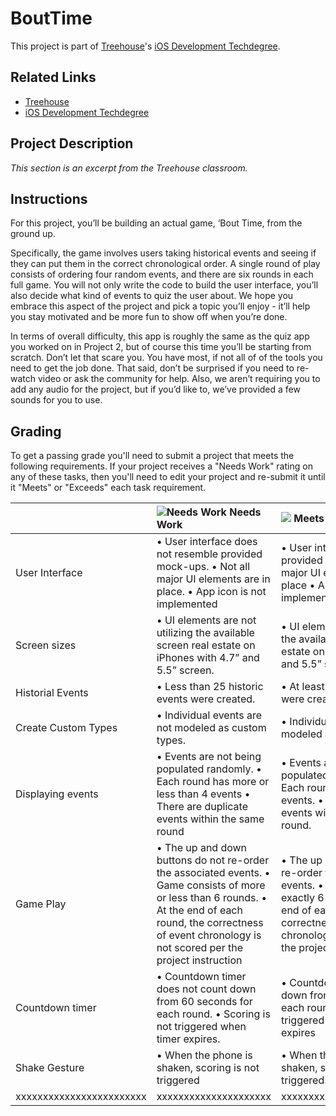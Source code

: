 # BoutTime

This project is part of [Treehouse](https://teamtreehouse.com)'s [iOS Development Techdegree](https://teamtreehouse.com/techdegree/ios-development).

## Related Links
- [Treehouse](https://teamtreehouse.com)
- [iOS Development Techdegree](https://teamtreehouse.com/techdegree/ios-development)

## Project Description
_This section is an excerpt from the Treehouse classroom._

## Instructions
For this project, you’ll be building an actual game, ‘Bout Time, from the ground up.

Specifically, the game involves users taking historical events and seeing if they can put them in the correct chronological order. A single round of play consists of ordering four random events, and there are six rounds in each full game. You will not only write the code to build the user interface, you’ll also decide what kind of events to quiz the user about. We hope you embrace this aspect of the project and pick a topic you’ll enjoy - it’ll help you stay motivated and be more fun to show off when you’re done.

In terms of overall difficulty, this app is roughly the same as the quiz app you worked on in Project 2, but of course this time you’ll be starting from scratch. Don’t let that scare you. You have most, if not all of of the tools you need to get the job done. That said, don’t be surprised if you need to re-watch video or ask the community for help. Also, we aren’t requiring you to add any audio for the project, but if you’d like to, we’ve provided a few sounds for you to use.


## Grading

To get a passing grade you'll need to submit a project that meets the following requirements. If your project receives a "Needs Work" rating on any of these tasks, then you'll need to edit your project and re-submit it until it "Meets" or "Exceeds" each task requirement.

|  | ![Needs Work](https://dl.dropboxusercontent.com/s/cb6uuus1f2qhk3l/Treehouse-iOS-Techdegree_Needs-Work.png) Needs Work | ![](https://dl.dropboxusercontent.com/s/e7qhh6cwxuqu2ak/Treehouse-iOS-Techdegree_Meets-Expectations.png) Meets Expectations | ![](https://dl.dropboxusercontent.com/s/bjzkqdnvdv5dzl7/Treehouse-iOS-Techdegree_Exceeds-Expectations.png) Exceeds Expectations |
| :--- | :--- | :--- | :--- |
| User Interface |  • User interface does not resemble provided mock-ups. • Not all major UI elements are in place. • App icon is not implemented   | • User interface resembles provided mock-ups • All major UI elements are in place • App icon is implemented | N/A |
| Screen sizes | • UI elements are not utilizing the available screen real estate on iPhones with 4.7” and 5.5” screen. | • UI elements are utilizing the available screen real estate on iPhones with 4.7” and 5.5” screen. | N/A |
| Historial Events | • Less than 25 historic events were created. | • At least 25 historic events were created play. | N/A |
| Create Custom Types | • Individual events are not modeled as custom types. | • Individual events are modeled as custom types.. | N/A |
| Displaying events | • Events are not being populated randomly. • Each round has more or less than 4 events • There are duplicate events within the same round | • Events are being populated randomly. • Each round has exactly 4 events.  • No duplication of events within the same round.  | N/A |
| Game Play | • The up and down buttons do not re-order the associated events.  • Game consists of more or less than 6 rounds. • At the end of each round, the correctness of event chronology is not scored per the project instruction | • The up and down buttons re-order the associated events. • Game consists of exactly 6 rounds. • At the end of each round, the correctness of event chronology is scored per the project instruction  | • At the end of each round, the users can tap on an event and be presented with a WebView or SafariViewController which shows a web page with related information. • Users can close the webview and resume game play. |
| Countdown timer | • Countdown timer does not count down from 60 seconds for each round. • Scoring is not triggered when timer expires. | • Countdown timer counts down from 60 seconds for each round. • Scoring is triggered when timer expires | N/A |
| Shake Gesture | • When the phone is shaken, scoring is not triggered | • When the phone is shaken, scoring is triggered.  | N/A |
| xxxxxxxxxxxxxxxxxxxxxxxx | xxxxxxxxxxxxxxxxxxxxx | xxxxxxxxxxxxxxxxxxxxxxxx | xxxxxxxxxxxxxxxxxxxxxxxx |
